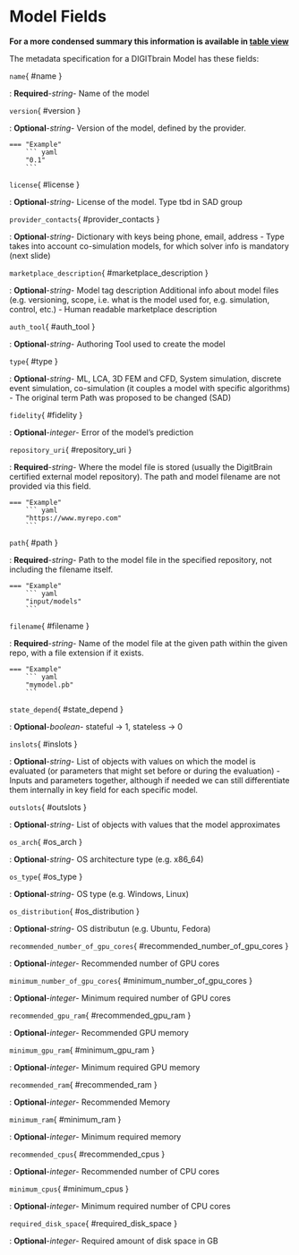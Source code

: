 <style>
  .md-content__button {
    display: none;
  }
</style>
# Model Fields


**For a more condensed summary this information is available in [table view](/tables/model/)**



The metadata specification for a DIGITbrain Model
has these fields:

`name`{ #name }

:   **Required**-*string*- Name of the model


`version`{ #version }

:   **Optional**-*string*- Version of the model, defined by the provider. 



    === "Example"
        ``` yaml     
        "0.1"
        ```

`license`{ #license }

:   **Optional**-*string*- License of the model.  Type tbd in SAD group


`provider_contacts`{ #provider_contacts }

:   **Optional**-*string*- Dictionary with keys being phone, email, address - Type takes into account co-simulation models, for which solver info is mandatory (next slide)


`marketplace_description`{ #marketplace_description }

:   **Optional**-*string*- Model tag description Additional info about model files (e.g. versioning, scope, i.e. what is the model used for, e.g. simulation, control, etc.) - Human readable marketplace description


`auth_tool`{ #auth_tool }

:   **Optional**-*string*- Authoring Tool used to create the model


`type`{ #type }

:   **Optional**-*string*- ML, LCA, 3D FEM and CFD, System simulation, discrete event simulation, co-simulation (it couples a model with specific algorithms) - The original term Path was proposed to be changed (SAD)


`fidelity`{ #fidelity }

:   **Optional**-*integer*- Error of the model’s prediction


`repository_uri`{ #repository_uri }

:   **Required**-*string*- Where the model file is stored (usually the DigitBrain certified external model repository). The path and model filename are not provided via this field.



    === "Example"
        ``` yaml     
        "https://www.myrepo.com"
        ```

`path`{ #path }

:   **Required**-*string*- Path to the model file in the specified repository, not including the filename itself.



    === "Example"
        ``` yaml     
        "input/models"
        ```

`filename`{ #filename }

:   **Required**-*string*- Name of the model file at the given path within the given repo, with a file extension if it exists.



    === "Example"
        ``` yaml     
        "mymodel.pb"
        ```

`state_depend`{ #state_depend }

:   **Optional**-*boolean*- stateful -> 1, stateless -> 0


`inslots`{ #inslots }

:   **Optional**-*string*- List of objects with values on which the model is evaluated (or parameters that might set before or during the evaluation) - Inputs and parameters together, although if needed we can still differentiate them internally in key field for each specific model.


`outslots`{ #outslots }

:   **Optional**-*string*- List of objects with values that the model approximates


`os_arch`{ #os_arch }

:   **Optional**-*string*- OS architecture type (e.g. x86_64)


`os_type`{ #os_type }

:   **Optional**-*string*- OS type (e.g. Windows, Linux)


`os_distribution`{ #os_distribution }

:   **Optional**-*string*- OS distributun (e.g. Ubuntu, Fedora)


`recommended_number_of_gpu_cores`{ #recommended_number_of_gpu_cores }

:   **Optional**-*integer*- Recommended number of GPU cores


`minimum_number_of_gpu_cores`{ #minimum_number_of_gpu_cores }

:   **Optional**-*integer*- Minimum required number of GPU cores


`recommended_gpu_ram`{ #recommended_gpu_ram }

:   **Optional**-*integer*- Recommended GPU memory


`minimum_gpu_ram`{ #minimum_gpu_ram }

:   **Optional**-*integer*- Minimum required GPU memory


`recommended_ram`{ #recommended_ram }

:   **Optional**-*integer*- Recommended Memory


`minimum_ram`{ #minimum_ram }

:   **Optional**-*integer*- Minimum required memory


`recommended_cpus`{ #recommended_cpus }

:   **Optional**-*integer*- Recommended number of CPU cores


`minimum_cpus`{ #minimum_cpus }

:   **Optional**-*integer*- Minimum required number of CPU cores


`required_disk_space`{ #required_disk_space }

:   **Optional**-*integer*- Required amount of disk space in GB


